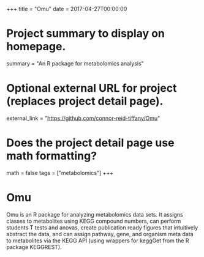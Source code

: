 +++
title = "Omu"
date = 2017-04-27T00:00:00

# Project summary to display on homepage.
summary = "An R package for metabolomics analysis"

# Optional external URL for project (replaces project detail page).
external_link = "https://github.com/connor-reid-tiffany/Omu"

# Does the project detail page use math formatting?
math = false
tags = ["metabolomics"]
+++

# Omu

Omu is an R package for analyzing metabolomics data sets. It assigns classes to metabolites using KEGG compound numbers, can perform students T tests and anovas, create publication ready figures that intuitively abstract the data, and can assign pathway, gene, and organism meta data to metabolites via the KEGG API (using wrappers for keggGet from the R package KEGGREST).
